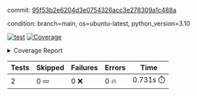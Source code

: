 commit: [95f53b2e6204d3e0754326acc3e278309a1c488a](https://github.com/rcmdnk/python-template/tree/95f53b2e6204d3e0754326acc3e278309a1c488a)

condition: branch=main, os=ubuntu-latest, python_version=3.10

[![test](https://github.com/rcmdnk/python-template/actions/workflows/test.yml/badge.svg)](https://github.com/rcmdnk/python-template/actions/runs/11968524084)
<a href="https://github.com/rcmdnk/python-template/blob/95f53b2e6204d3e0754326acc3e278309a1c488a/README.md"><img alt="Coverage" src="https://img.shields.io/badge/Coverage-100%25-brightgreen.svg" /></a><details><summary>Coverage Report </summary><table><tr><th>File</th><th>Stmts</th><th>Miss</th><th>Cover</th></tr><tbody><tr><td><b>TOTAL</b></td><td><b>4</b></td><td><b>0</b></td><td><b>100%</b></td></tr></tbody></table></details>

| Tests | Skipped | Failures | Errors | Time |
| ----- | ------- | -------- | -------- | ------------------ |
| 2 | 0 :zzz: | 0 :x: | 0 :fire: | 0.731s :stopwatch: |


